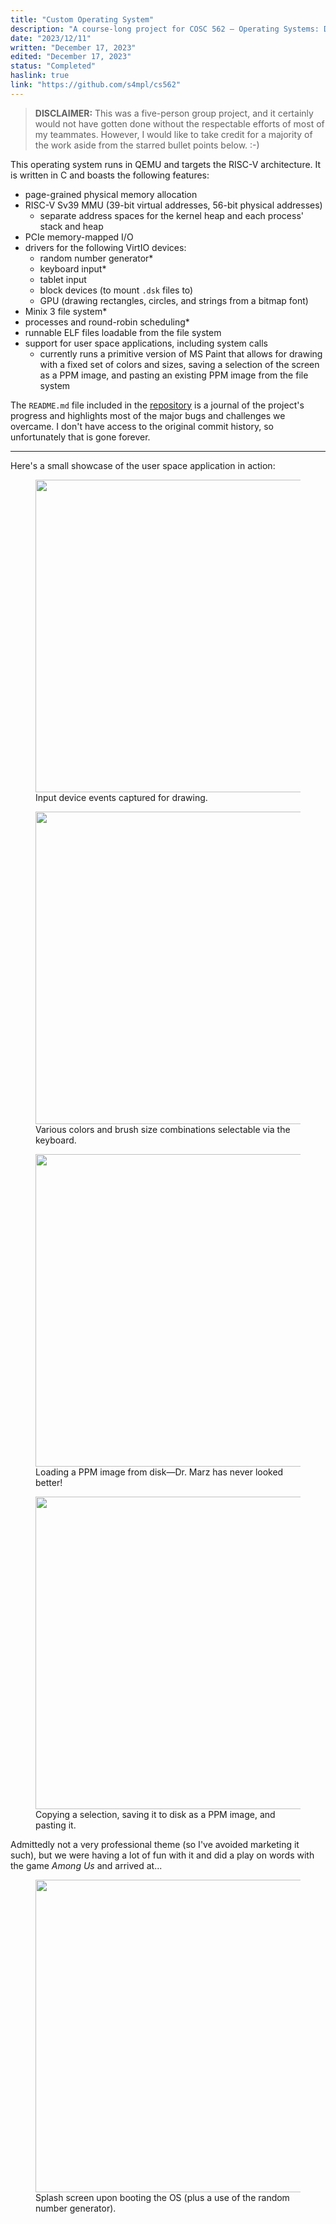 ```yaml
---
title: "Custom Operating System"
description: "A course-long project for COSC 562 – Operating Systems: Design & Impementation"
date: "2023/12/11"
written: "December 17, 2023"
edited: "December 17, 2023"
status: "Completed"
haslink: true
link: "https://github.com/s4mpl/cs562"
---
```

> **DISCLAIMER:** This was a five-person group project, and it certainly would not have gotten done without the respectable efforts of most of my teammates. However, I would like to take credit for a majority of the work aside from the starred bullet points below. :-)

This operating system runs in QEMU and targets the RISC-V architecture. It is written in C and boasts the following features:
* page-grained physical memory allocation
* RISC-V Sv39 MMU (39-bit virtual addresses, 56-bit physical addresses)
  * separate address spaces for the kernel heap and each process' stack and heap
* PCIe memory-mapped I/O
* drivers for the following VirtIO devices:
  * random number generator*
  * keyboard input*
  * tablet input
  * block devices (to mount `.dsk` files to)
  * GPU (drawing rectangles, circles, and strings from a bitmap font)
* Minix 3 file system*
* processes and round-robin scheduling*
* runnable ELF files loadable from the file system
* support for user space applications, including system calls
  * currently runs a primitive version of MS Paint that allows for drawing with a fixed set of colors and sizes, saving a selection of the screen as a PPM image, and pasting an existing PPM image from the file system

The `README.md` file included in the [repository](https://github.com/s4mpl/cs562) is a journal of the project's progress and highlights most of the major bugs and challenges we overcame. I don't have access to the original commit history, so unfortunately that is gone forever.

<hr>

Here's a small showcase of the user space application in action:

<figure class='text-center'>
  <img width='500px' height='500px' src='/images/operating-system/operating-system-1.gif' class='mx-auto'/>
  <figcaption>Input device events captured for drawing.</figcaption>
</figure>

<figure class='text-center'>
  <img width='500px' height='500px' src='/images/operating-system/operating-system-2.png' class='mx-auto'/>
  <figcaption>Various colors and brush size combinations selectable via the keyboard.</figcaption>
</figure>

<figure class='text-center'>
  <img width='500px' height='500px' src='/images/operating-system/operating-system-3.gif' class='mx-auto'/>
  <figcaption>Loading a PPM image from disk&mdash;Dr. Marz has never looked better!</figcaption>
</figure>

<figure class='text-center'>
  <img width='500px' height='500px' src='/images/operating-system/operating-system-4.png' class='mx-auto'/>
  <figcaption>Copying a selection, saving it to disk as a PPM image, and pasting it.</figcaption>
</figure>

Admittedly not a very professional theme (so I've avoided marketing it such), but we were having a lot of fun with it and did a play on words with the game *Among Us* and arrived at...
<figure class='text-center'>
  <img width='500px' height='500px' src='/images/operating-system/operating-system-5.gif' class='mx-auto'/>
  <figcaption>Splash screen upon booting the OS (plus a use of the random number generator).</figcaption>
</figure>
